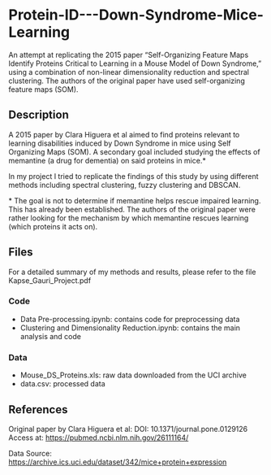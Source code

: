 # Protein-ID---Down-Syndrome-Mice-Learning
An attempt at replicating the 2015 paper “Self-Organizing Feature Maps Identify Proteins Critical to Learning in a Mouse Model of Down Syndrome,” using a combination of non-linear dimensionality reduction and spectral clustering. The authors of the original paper have used self-organizing feature maps (SOM).

## Description
A 2015 paper by Clara Higuera et al aimed to find proteins relevant to learning disabilities induced by Down Syndrome in mice using Self Organizing Maps (SOM). A secondary goal included studying the effects of memantine (a drug for dementia) on said proteins in mice.*

In my project I tried to replicate the findings of this study by using different methods including spectral clustering, fuzzy clustering and DBSCAN.

\* The goal is not to determine if memantine helps rescue impaired learning. This has already been established. The authors of the original paper were rather looking for the mechanism by which memantine rescues learning (which proteins it acts on).

## Files
For a detailed summary of my methods and results, please refer to the file Kapse_Gauri_Project.pdf

### Code
- Data Pre-processing.ipynb: contains code for preprocessing data
- Clustering and Dimensionality Reduction.ipynb: contains the main analysis and code

### Data
- Mouse_DS_Proteins.xls: raw data downloaded from the UCI archive
- data.csv: processed data

## References
Original paper by Clara Higuera et al: DOI: 10.1371/journal.pone.0129126
Access at: https://pubmed.ncbi.nlm.nih.gov/26111164/

Data Source: https://archive.ics.uci.edu/dataset/342/mice+protein+expression


